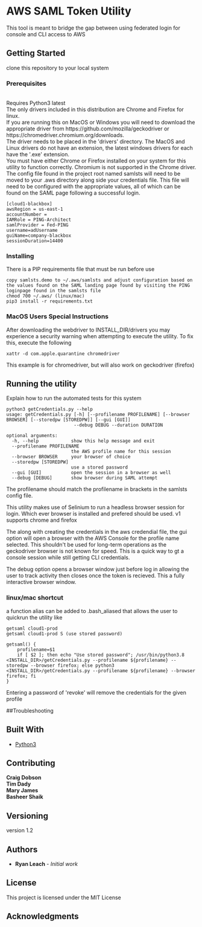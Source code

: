 # AWS SAML Token Utility

This tool is meant to bridge the gap between using federated login for console and CLI access to AWS

## Getting Started

clone this repository to your local system

### Prerequisites
<br>
Requires Python3 latest
<br>
The only drivers included in this distribution are Chrome and Firefox for linux. 
<br>
If you are running this on MacOS or Windows you will need to download the appropriate driver from https://github.com/mozilla/geckodriver or https://chromedriver.chromium.org/downloads. 
<br>
The driver needs to be placed in the 'drivers' directory. The MacOS and Linux drivers do not have an extension, the latest windows drivers for each have the '.exe' extension.
<br>
You must have either Chrome or Firefox installed on your system for this utility to function correctly. Chromium is not supported in the Chrome driver.  
<br>
The config file found in the project root named samlsts will need to be moved to your .aws directory along side your credentials file. This file will need to be configured with the appropriate values, all of which can be found on the SAML page following a successful login.

```
[cloud1-blackbox]
awsRegion = us-east-1
accountNumber = 
IAMRole = PING-Architect
samlProvider = Fed-PING
username=adUsername
guiName=company-blackbox
sessionDuration=14400
```

### Installing

There is a PIP requirements file that must be run before use
```
copy samlsts.demo to ~/.aws/samlsts and adjust configuration based on the values found on the SAML landing page found by visiting the PING loginpage found in the samlsts file
chmod 700 ~/.aws/ (linux/mac)
pip3 install -r requirements.txt
```

### MacOS Users Special Instructions
After downloading the webdriver to INSTALL_DIR/drivers you may experience a security warning when attempting to execute the utility. To fix this, execute the following
```
xattr -d com.apple.quarantine chromedriver
```
This example is for chromedriver, but will also work on geckodriver (firefox)

## Running the utility

Explain how to run the automated tests for this system

```
python3 getCredentials.py --help
usage: getCredentials.py [-h] [--profilename PROFILENAME] [--browser BROWSER] [--storedpw [STOREDPW]] [--gui [GUI]]
                         --debug DEBUG --duration DURATION

optional arguments:
  -h, --help            show this help message and exit
  --profilename PROFILENAME
                        the AWS profile name for this session
  --browser BROWSER     your browser of choice
  --storedpw [STOREDPW]
                        use a stored password
  --gui [GUI]           open the session in a browser as well
  --debug [DEBUG]       show browser during SAML attempt

```

The profilename should match the profilename in brackets in the samlsts config file.

This utility makes use of Selinium to run a headless browser session for login. Which ever browser is installed and prefered should be used. 
    v1 supports chrome and firefox

The along with creating the credentials in the aws credendial file, the gui option will open a browser with the AWS Console for the profile name selected. This shouldn't be used for long-term operations as the geckodriver browser is not known for speed. This is a quick way to gt a console session while still getting CLI credentials. 

The debug option opens a browser window just before log in allowing the user to track activity then closes once the token is recieved. This a fully interactive browser window. 

### linux/mac shortcut

a function alias can be added to .bash_aliased that allows the user to quickrun the utility like

```
getsaml cloud1-prod
getsaml cloud1-prod S (use stored password)
```

```
getsaml() {
	profilename=$1
	if [ $2 ]; then echo "Use stored password"; /usr/bin/python3.8 <INSTALL_DIR>/getCredentials.py --profilename ${profilename} --storedpw --browser firefox; else python3 <INSTALL_DIR>/getCredentials.py --profilename ${profilename} --browser firefox; fi
}

```

Entering a password of 'revoke' will remove the credentials for the given profile


##Troubleshooting


## Built With

* [Python3](https://www.python.org/download/releases/3.0/ )

## Contributing

**Craig Dobson**
<br>
**Tim Dady**
<br>
**Mary James**
<br>
**Basheer Shaik**


## Versioning

version 1.2

## Authors

* **Ryan Leach** - *Initial work*


## License

This project is licensed under the MIT License 

## Acknowledgments


